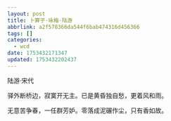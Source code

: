 ```yaml
---
layout: post
title: 卜算子·咏梅·陆游
abbrlink: a2f578366da544f6bab474316d456366
tags: []
categories:
  - wcd
date: 1753432171347
updated: 1753432202437
---
```


陆游·宋代

驿外断桥边，寂寞开无主。已是黄昏独自愁，更着风和雨。

无意苦争春，一任群芳妒。零落成泥碾作尘，只有香如故。
